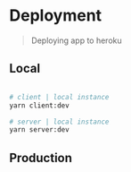# Deployment
> Deploying app to heroku

## Local

```bash

# client | local instance
yarn client:dev

# server | local instance
yarn server:dev

```

## Production
